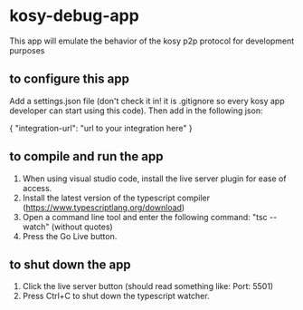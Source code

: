 # kosy-debug-app
This app will emulate the behavior of the kosy p2p protocol for development purposes

## to configure this app
Add a settings.json file (don't check it in! it is .gitignore so every kosy app developer can start using this code). Then add in the following json:

{
    "integration-url": "url to your integration here"
}

## to compile and run the app
1) When using visual studio code, install the live server plugin for ease of access.
2) Install the latest version of the typescript compiler (https://www.typescriptlang.org/download)
3) Open a command line tool and enter the following command: "tsc --watch" (without quotes)
4) Press the Go Live button.

## to shut down the app
1) Click the live server button (should read something like: Port: 5501)
2) Press Ctrl+C to shut down the typescript watcher.
